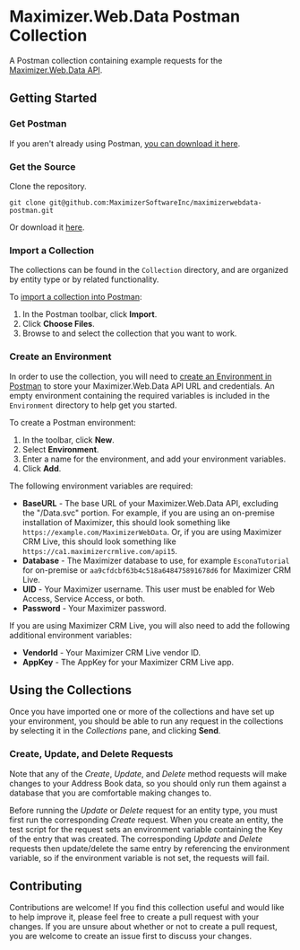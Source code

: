 # Maximizer.Web.Data Postman Collection

A Postman collection containing example requests for the [Maximizer.Web.Data API](https://developer.maximizer.com/doc/maximizerwebdata).

## Getting Started

### Get Postman

If you aren't already using Postman, [you can download it here](https://www.getpostman.com/postman). 

### Get the Source

Clone the repository.
```
git clone git@github.com:MaximizerSoftwareInc/maximizerwebdata-postman.git
```

Or download it [here](https://github.com/MaximizerSoftwareInc/maximizerwebdata-postman/archive/master.zip).

### Import a Collection

The collections can be found in the `Collection` directory, and are organized by entity type or by related functionality.

To [import a collection into Postman](https://www.getpostman.com/docs/postman/collections/data_formats):
1. In the Postman toolbar, click **Import**.
2. Click **Choose Files**.
2. Browse to and select the collection that you want to work.

### Create an Environment

In order to use the collection, you will need to [create an Environment in Postman](https://www.getpostman.com/docs/postman/environments_and_globals/manage_environments) to store your Maximizer.Web.Data API URL and credentials. An empty environment containing the required variables is included in the `Environment` directory to help get you started.

To create a Postman environment:
1. In the toolbar, click **New**.
2. Select **Environment**.
3. Enter a name for the environment, and add your environment variables.
4. Click **Add**.

The following environment variables are required:
- **BaseURL** - The base URL of your Maximizer.Web.Data API, excluding the "/Data.svc" portion. For example, if you are using an on-premise installation of Maximizer, this should look something like `https://example.com/MaximizerWebData`. Or, if you are using Maximizer CRM Live, this should look something like `https://ca1.maximizercrmlive.com/api15`.
- **Database** - The Maximizer database to use, for example `EsconaTutorial` for on-premise or `aa9cfdcbf63b4c518a648475891678d6` for Maximizer CRM Live.
- **UID** - Your Maximizer username. This user must be enabled for Web Access, Service Access, or both.
- **Password** - Your Maximizer password.

If you are using Maximizer CRM Live, you will also need to add the following additional environment variables:
- **VendorId** - Your Maximizer CRM Live vendor ID.
- **AppKey** - The AppKey for your Maximizer CRM Live app.

## Using the Collections

Once you have imported one or more of the collections and have set up your environment, you should be able to run any request in the collections by selecting it in the *Collections* pane, and clicking **Send**.

### Create, Update, and Delete Requests

Note that any of the *Create*, *Update*, and *Delete* method requests will make changes to your Address Book data, so you should only run them against a database that you are comfortable making changes to.

Before running the *Update* or *Delete* request for an entity type, you must first run the corresponding *Create* request. When you create an entity, the test script for the request sets an environment variable containing the Key of the entry that was created. The corresponding *Update* and *Delete* requests then update/delete the same entry by referencing the environment variable, so if the environment variable is not set, the requests will fail.

## Contributing

Contributions are welcome! If you find this collection useful and would like to help improve it, please feel free to create a pull request with your changes. If you are unsure about whether or not to create a pull request, you are welcome to create an issue first to discuss your changes.

